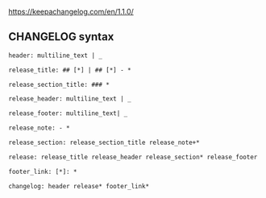 https://keepachangelog.com/en/1.1.0/


## CHANGELOG syntax
```txt
header: multiline_text | _

release_title: ## [*] | ## [*] - *

release_section_title: ### *

release_header: multiline_text | _

release_footer: multiline_text| _

release_note: - *

release_section: release_section_title release_note+*

release: release_title release_header release_section* release_footer

footer_link: [*]: *

changelog: header release* footer_link*
```
